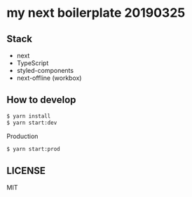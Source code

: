 # my next boilerplate 20190325

## Stack

- next
- TypeScript
- styled-components
- next-offline (workbox)

## How to develop

```bash
$ yarn install
$ yarn start:dev
```

Production

```bash
$ yarn start:prod
```

## LICENSE

MIT
